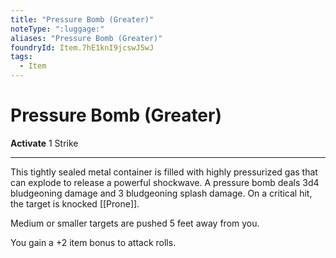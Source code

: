 ```yaml
---
title: "Pressure Bomb (Greater)"
noteType: ":luggage:"
aliases: "Pressure Bomb (Greater)"
foundryId: Item.7hE1knI9jcswJ5wJ
tags:
  - Item
---
```


# Pressure Bomb (Greater)

**Activate** 1 Strike

* * *

This tightly sealed metal container is filled with highly pressurized gas that can explode to release a powerful shockwave. A pressure bomb deals 3d4 bludgeoning damage and 3 bludgeoning splash damage. On a critical hit, the target is knocked [[Prone]].

Medium or smaller targets are pushed 5 feet away from you.

You gain a +2 item bonus to attack rolls.
